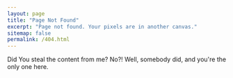 ```yaml
---
layout: page
title: "Page Not Found"
excerpt: "Page not found. Your pixels are in another canvas."
sitemap: false
permalink: /404.html
---
```


Did You steal the content from me? No?! Well, somebody did, and you're the only one here.

<script type="text/javascript">
  var GOOG_FIXURL_LANG = 'en';
  var GOOG_FIXURL_SITE = '{{ site.url }}'
</script>
<script type="text/javascript"
  src="//linkhelp.clients.google.com/tbproxy/lh/wm/fixurl.js">
</script>
